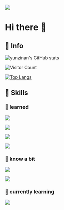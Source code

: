 ![](https://avataaars.io/?avatarStyle=Circle&topType=ShortHairShortFlat&accessoriesType=Prescription02&hairColor=Black&facialHairType=Blank&clotheType=Hoodie&clotheColor=Heather&eyeType=Default&eyebrowType=FlatNatural&mouthType=Smile&skinColor=Light)

# Hi there 👋

## 💩 Info

![yunzinan's GitHub stats](https://github-readme-stats.vercel.app/api?username=yunzinan&show_icons=true&theme=tokyonight)


![Visitor Count](https://profile-counter.glitch.me/yunzinan/count.svg)

[![Top Langs](https://github-readme-stats.vercel.app/api/top-langs/?username=yunzinan&layout=compact)](https://github.com/yunzinan/github-readme-stats)

## 🚀 Skills

### 🔭 learned

![](https://img.shields.io/badge/C-00599C?style=for-the-badge&logo=c&logoColor=white)

![](https://img.shields.io/badge/C%2B%2B-00599C?style=for-the-badge&logo=c%2B%2B&logoColor=white)

![](https://img.shields.io/badge/Markdown-000000?style=for-the-badge&logo=markdown&logoColor=white)

![](https://img.shields.io/badge/GIT-E44C30?style=for-the-badge&logo=git&logoColor=white)

### 🤔 know a bit

![](https://img.shields.io/badge/HTML-239120?style=for-the-badge&logo=html5&logoColor=white)

![](https://img.shields.io/badge/Linux-FCC624?style=for-the-badge&logo=linux&logoColor=black)

### 🌱 currently learning

![](https://img.shields.io/badge/Python-3776AB?style=for-the-badge&logo=python&logoColor=white)
